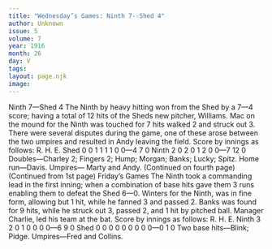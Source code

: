 ```yaml
---
title: "Wednesday’s Games: Ninth 7--Shed 4"
author: Unknown
issue: 5
volume: 7
year: 1916
month: 26
day: V
tags:
layout: page.njk
image:
---
```

Ninth 7—Shed 4       The Ninth by heavy hitting won from the Shed by a 7—4 score; having a total of 12 hits of the Sheds new pitcher, Williams.       Mac on the mound for the Ninth was touched for 7 hits walked 2 and struck out 3.       There were several disputes during the game, one of these arose between the two umpires and resulted in Andy leaving the field.       Score by innings as follows:       R. H. E. Shed 0 0 1 1 1 1 0 0—4 7 0 Ninth 2 0 2 0 1 2 0 0—7 12 0   Doubles—Charley 2; Fingers 2; Hump; Morgan; Banks; Lucky; Spitz.       Home run—Davis.       Umpires— Marty and Andy.       (Continued on fourth page)       (Continued from 1st page)      Friday’s Games      The Ninth took a commanding lead in the first inning; when a combination of base hits gave them 3 runs enabling them to defeat the Shed 6—0.      Winters for the Ninth, was in fine form, allowing but 1 hit, while he fanned 3 and passed 2.       Banks was found for 9 hits, while he struck out 3, passed 2, and 1 hit by pitched ball.       Manager Charlie, led his team at the bat.      Score by innings as follows:      R. H. E. Ninth 3 2 0 1 0 0 0 0—6 9 0 Shed 0 0 0 0 0 0 0 0 0—0 1 0      Two base hits—Blink; Pidge.       Umpires—Fred and Collins.   

